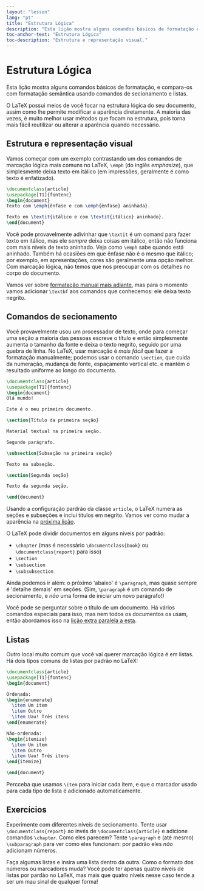 ```yaml
---
layout: "lesson"
lang: "pt"
title: "Estrutura Lógica"
description: "Esta lição mostra alguns comandos básicos de formatação e compara-os com formatação semântica usando comandos de secionamento e listas."
toc-anchor-text: "Estrutura Lógica"
toc-description: "Estrutura e representação visual."
---
```


# Estrutura Lógica

<span
  class="summary">Esta lição mostra alguns comandos básicos de formatação, e
  compara-os com formatação semântica usando comandos de secionamento e
  listas.</span>

O LaTeX possui meios de você focar na estrutura lógica do seu documento, assim
como lhe permite modificar a aparência diretamente.  A maioria das vezes, é
muito melhor usar métodos que focam na estrutura, pois torna mais fácil
reutilizar ou alterar a aparência quando necessário.

## Estrutura e representação visual

Vamos começar com um exemplo contrastando um dos comandos de marcação lógica
mais comuns no LaTeX, `\emph` (do inglês _emphasize_), que simplesmente deixa
texto em itálico (em impressões, geralmente é como texto é enfatizado).

```latex
\documentclass{article}
\usepackage[T1]{fontenc}
\begin{document}
Texto com \emph{ênfase e com \emph{ênfase} aninhada}.

Texto em \textit{itálico e com \textit{itálico} aninhado}.
\end{document}
```

Você pode provavelmente adivinhar que `\textit` é um comand para fazer texto em
itálico, mas ele _sempre_ deixa coisas em itálico, então não funciona com mais
níveis de texto aninhado.  Veja como `\emph` sabe quando está aninhado.
Também há ocasiões em que ênfase não é o mesmo que itálico;  por exemplo, em
apresentações, cores são geralmente uma opção melhor.  Com marcação lógica, não
temos que nos preocupar com os detalhes no corpo do documento.

Vamos ver sobre [formatação manual mais adiante](lesson-11), mas para o
momento vamos adicionar `\textbf` aos comandos que conhecemos:  ele deixa texto
negrito.

## Comandos de secionamento

Você provavelmente usou um processador de texto, onde para começar uma seção a
maioria das pessoas escreve o título e então simplesmente aumenta o tamanho da
fonte e deixa o texto negrito, seguido por uma quebra de linha.  No LaTeX, usar
marcação é _mais fácil_ que fazer a formatação manualmente; podemos usar o
comando `\section`, que cuida da numeração, mudança de fonte, espaçamento
vertical etc. e mantém o resultado uniforme ao longo do documento.

```latex
\documentclass{article}
\usepackage[T1]{fontenc}
\begin{document}
Olá mundo!

Este é o meu primeiro documento.

\section{Título da primeira seção}

Material textual na primeira seção.

Segundo parágrafo.

\subsection{Subseção na primeira seção}

Texto na subseção.

\section{Segunda seção}

Texto da segunda seção.

\end{document}
```

Usando a configuração pardrão da classe `article`, o LaTeX numera as seções e
subseções e inclui títulos em negrito.  Vamos ver como mudar a aparência na
[próxima lição](lesson-05).

O LaTeX pode dividir documentos em alguns níveis por padrão:

- `\chapter` (mas é necessário `\documentclass{book}` ou
  `\documentclass{report}` para isso)
- `\section`
- `\subsection`
- `\subsubsection`

Ainda podemos ir além:  o próximo 'abaixo' é `\paragraph`, mas quase sempre é
'detalhe demais' em seções.  (Sim, `\paragraph` é um comando de secionamento, e
_não_ uma forma de iniciar um novo parágrafo!)

Você pode se perguntar sobre o título de um documento.  Há vários comandos
especiais para isso, mas nem todos os documentos os usam, então abordamos isso
na [lição extra paralela a esta](more-04).

## Listas

Outro local muito comum que você vai querer marcação lógica é em listas.
Há dois tipos comuns de listas por padrão no LaTeX:

```latex
\documentclass{article}
\usepackage[T1]{fontenc}
\begin{document}

Ordenada:
\begin{enumerate}
  \item Um item
  \item Outro
  \item Uau! Três itens
\end{enumerate}

Não-ordenada:
\begin{itemize}
  \item Um item
  \item Outro
  \item Uau! Três itens
\end{itemize}

\end{document}
```

Percceba que usamos `\item` para iniciar cada item, e que o marcador usado para
cada tipo de lista é adicionado automaticamente.

## Exercícios

Experimente com diferentes níveis de secionamento.  Tente usar
`\documentclass{report}` ao invés de `\documentclass{article}` e adicione
comandos `\chapter`.  Como eles parecem?  Tente `\paragraph` e (até mesmo)
`\subparagraph` para ver como eles funcionam:  por padrão eles _não_ adicionam
números.

Faça algumas listas e insira uma lista dentro da outra.  Como o formato dos
números ou marcadores muda?  Você pode ter apenas quatro níveis de listas por
pardão no LaTeX, mas mais que quatro níveis nesse caso tende a ser um mau sinal
de qualquer forma!
